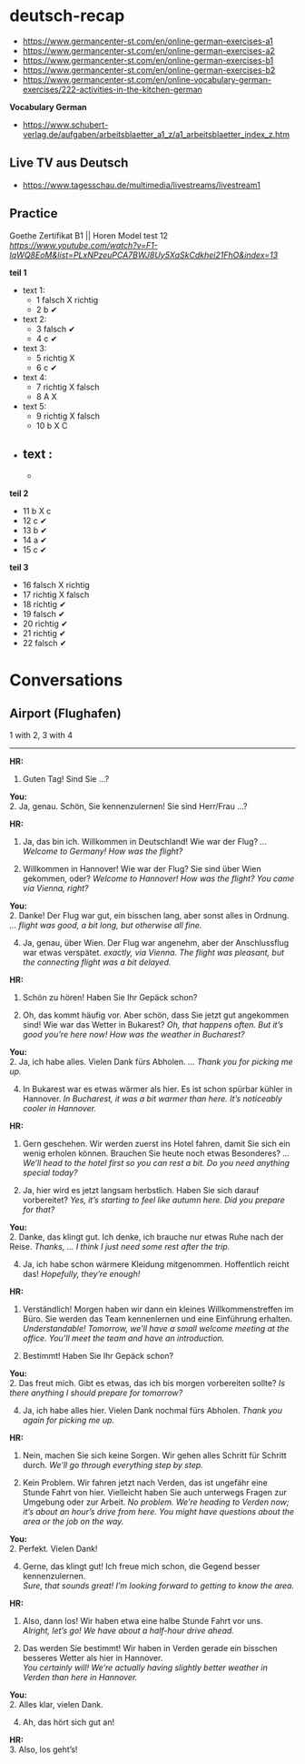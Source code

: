 # deutsch-recap

- https://www.germancenter-st.com/en/online-german-exercises-a1
- https://www.germancenter-st.com/en/online-german-exercises-a2
- https://www.germancenter-st.com/en/online-german-exercises-b1
- https://www.germancenter-st.com/en/online-german-exercises-b2
- https://www.germancenter-st.com/en/online-vocabulary-german-exercises/222-activities-in-the-kitchen-german

**Vocabulary German**

- https://www.schubert-verlag.de/aufgaben/arbeitsblaetter_a1_z/a1_arbeitsblaetter_index_z.htm

## Live TV aus Deutsch

- https://www.tagesschau.de/multimedia/livestreams/livestream1



## Practice

Goethe Zertifikat B1 || Horen Model test 12 _https://www.youtube.com/watch?v=F1-IqWQ8EoM&list=PLxNPzeuPCA7BWJ8Uy5XaSkCdkhei21FhO&index=13_

**teil 1**
- text 1: 
	- 1 falsch X richtig
	- 2 b	   ✔ 
- text 2: 
	- 3 falsch ✔
	- 4 c	   ✔
- text 3: 
	- 5 richtig X
	- 6 c	   ✔
- text 4: 
	- 7 richtig X falsch
	- 8 A	    X
- text 5: 
	- 9 richtig X falsch
	- 10 b	    X C
- text : 
	- 
	-

**teil 2**

- 11 b	X c 
- 12 c  ✔
- 13 b	✔
- 14 a	✔
- 15 c	✔

**teil 3**

- 16 falsch	X richtig
- 17 richtig	X falsch
- 18 richtig	✔
- 19 falsch	✔
- 20 richtig	✔
- 21 richtig	✔
- 22 falsch	✔


# Conversations

## Airport (Flughafen)
1 with 2, 3 with 4

---

**HR:**  
1. Guten Tag! Sind Sie ...?  

**You:**  
2. Ja, genau. Schön, Sie kennenzulernen! Sie sind Herr/Frau ...?  


**HR:**  
1. Ja, das bin ich. Willkommen in Deutschland! Wie war der Flug?  _... Welcome to Germany! How was the flight?_

3. Willkommen in Hannover! Wie war der Flug? Sie sind über Wien gekommen, oder?  _Welcome to Hannover! How was the flight? You came via Vienna, right?_

**You:**  
2. Danke! Der Flug war gut, ein bisschen lang, aber sonst alles in Ordnung.  _... flight was good, a bit long, but otherwise all fine._

4. Ja, genau, über Wien. Der Flug war angenehm, aber der Anschlussflug war etwas verspätet.  _exactly, via Vienna. The flight was pleasant, but the connecting flight was a bit delayed._

**HR:**  
1. Schön zu hören! Haben Sie Ihr Gepäck schon? 

3. Oh, das kommt häufig vor. Aber schön, dass Sie jetzt gut angekommen sind! Wie war das Wetter in Bukarest?  _Oh, that happens often. But it’s good you’re here now! How was the weather in Bucharest?_

**You:**  
2. Ja, ich habe alles. Vielen Dank fürs Abholen.  _... Thank you for picking me up._

4. In Bukarest war es etwas wärmer als hier. Es ist schon spürbar kühler in Hannover.  _In Bucharest, it was a bit warmer than here. It’s noticeably cooler in Hannover._

**HR:**  
1. Gern geschehen. Wir werden zuerst ins Hotel fahren, damit Sie sich ein wenig erholen können. Brauchen Sie heute noch etwas Besonderes?  _... We’ll head to the hotel first so you can rest a bit. Do you need anything special today?_

3. Ja, hier wird es jetzt langsam herbstlich. Haben Sie sich darauf vorbereitet?  _Yes, it’s starting to feel like autumn here. Did you prepare for that?_

**You:**  
2. Danke, das klingt gut. Ich denke, ich brauche nur etwas Ruhe nach der Reise.  _Thanks, ... I think I just need some rest after the trip._

4. Ja, ich habe schon wärmere Kleidung mitgenommen. Hoffentlich reicht das!  _Hopefully, they’re enough!_

**HR:**  
1. Verständlich! Morgen haben wir dann ein kleines Willkommenstreffen im Büro. Sie werden das Team kennenlernen und eine Einführung erhalten.  _Understandable! Tomorrow, we’ll have a small welcome meeting at the office. You’ll meet the team and have an introduction._

3. Bestimmt! Haben Sie Ihr Gepäck schon?  

**You:**  
2. Das freut mich. Gibt es etwas, das ich bis morgen vorbereiten sollte?  _Is there anything I should prepare for tomorrow?_

4. Ja, ich habe alles hier. Vielen Dank nochmal fürs Abholen.  _Thank you again for picking me up._

**HR:**  
1. Nein, machen Sie sich keine Sorgen. Wir gehen alles Schritt für Schritt durch.  _We’ll go through everything step by step._

3. Kein Problem. Wir fahren jetzt nach Verden, das ist ungefähr eine Stunde Fahrt von hier. Vielleicht haben Sie auch unterwegs Fragen zur Umgebung oder zur Arbeit.   _No problem. We’re heading to Verden now; it’s about an hour’s drive from here. You might have questions about the area or the job on the way._

**You:**  
2. Perfekt. Vielen Dank!

4. Gerne, das klingt gut! Ich freue mich schon, die Gegend besser kennenzulernen.  
   _Sure, that sounds great! I’m looking forward to getting to know the area._

**HR:**  
1. Also, dann los! Wir haben etwa eine halbe Stunde Fahrt vor uns.  
   _Alright, let’s go! We have about a half-hour drive ahead._

3. Das werden Sie bestimmt! Wir haben in Verden gerade ein bisschen besseres Wetter als hier in Hannover.  
   _You certainly will! We’re actually having slightly better weather in Verden than here in Hannover._

**You:**  
2. Alles klar, vielen Dank.  

4. Ah, das hört sich gut an!  

**HR:**  
3. Also, los geht’s!  



